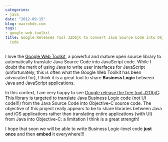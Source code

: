 ```yaml
---
categories:
- java
date: "2012-09-15"
blog: maxrohde.com
tags:
- google-web-toolkit
title: Google Releases Tool J2ObjC to convert Java Source Code into Objective-C Source
  Code
---
```


I love the [Google Web Toolkit](https://developers.google.com/web-toolkit/), a powerful and mature open source library to automatically translate Java Source Code into JavaScript code. While I doubt the merit of using Java to write user interfaces for JavaScript (unfortunately, this is often what the Google Web Toolkit has been advocated for), I think it is a great tool to share **Business Logic** between Java and JavaScript applications.

In this context, I am very happy to see [Google release the free tool J2ObjC](http://jaxenter.com/google-tool-j2objc-translates-java-to-objective-c-44466.html): This library is targeted to translate Java Business Logic code (not UI code!!!) from the Java Source Code into Objective-C source code. The objective of this project really appears to be to share libraries between Java and iOS applications rather than translating entire applications (with UI) from Java into Objective-C: a limitation I think is a great strength!

I hope that soon we will be able to write Business Logic-level code **just once** and then **embed** it everywhere!!!